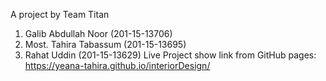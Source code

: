 A project by Team Titan
1. Galib Abdullah Noor (201-15-13706)
2. Most. Tahira Tabassum (201-15-13695)
3. Rahat Uddin (201-15-13629)
Live Project show link from GitHub pages: https://yeana-tahira.github.io/interiorDesign/
